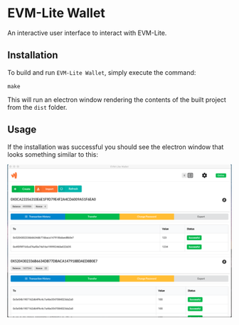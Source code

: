 # EVM-Lite Wallet

An interactive user interface to interact with EVM-Lite.

## Installation
To build and run `EVM-Lite Wallet`, simply execute the command: 

```
make
```

This will run an electron window rendering the contents of the built 
project from the `dist` folder.

## Usage
If the installation was successful you should see the electron window that looks 
something similar to this:

![Alt Wallet Homepage](artifacts/homepage.png?raw=true "Wallet")


